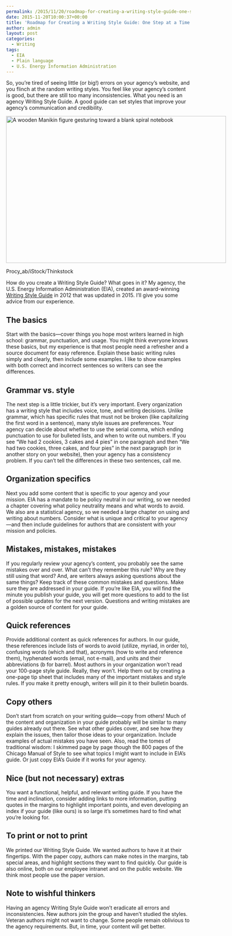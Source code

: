 ```yaml
---
permalink: /2015/11/20/roadmap-for-creating-a-writing-style-guide-one-step-at-a-time/
date: 2015-11-20T10:00:37+00:00
title: 'Roadmap for Creating a Writing Style Guide: One Step at a Time'
author: admin
layout: post
categories:
  - Writing
tags:
  - EIA
  - Plain language
  - U.S. Energy Information Administration
---
```


So, you’re tired of seeing little (or big!) errors on your agency’s website, and you flinch at the random writing styles. You feel like your agency’s content is good, but there are still too many inconsistencies. What you need is an agency Writing Style Guide. A good guide can set styles that improve your agency’s communication and credibility.

<div id="attachment_329602" style="width: 610px" class="wp-caption aligncenter">
  <img class="size-full wp-image-329602" src="https://s3.amazonaws.com/sitesusa/wp-content/uploads/sites/212/2015/11/600-x-400-Fill-it-Procy_ab-iStock-Thinkstock-167459454.jpg" alt="A wooden Manikin figure gesturing toward a blank spiral notebook" width="600" height="400" />
  
  <p class="wp-caption-text">
    Procy_ab/iStock/Thinkstock
  </p>
</div>

How do you create a Writing Style Guide? What goes in it? My agency, the U.S. Energy Information Administration (EIA), created an award-winning [Writing Style Guide](http://www.eia.gov/about/styleguide2015.pdf) in 2012 that was updated in 2015. I’ll give you some advice from our experience.

## The basics

Start with the basics—cover things you hope most writers learned in high school: grammar, punctuation, and usage. You might think everyone knows these basics, but my experience is that most people need a refresher and a source document for easy reference. Explain these basic writing rules simply and clearly, then include some examples. I like to show examples with both correct and incorrect sentences so writers can see the differences.

## Grammar vs. style

The next step is a little trickier, but it’s very important. Every organization has a writing style that includes voice, tone, and writing decisions. Unlike grammar, which has specific rules that must not be broken (like capitalizing the first word in a sentence), many style issues are preferences. Your agency can decide about whether to use the serial comma, which ending punctuation to use for bulleted lists, and when to write out numbers. If you see “We had 2 cookies, 3 cakes and 4 pies” in one paragraph and then “We had two cookies, three cakes, and four pies” in the next paragraph (or in another story on your website), then your agency has a consistency problem. If you can’t tell the differences in these two sentences, call me.

## Organization specifics

Next you add some content that is specific to your agency and your mission. EIA has a mandate to be policy neutral in our writing, so we needed a chapter covering what policy neutrality means and what words to avoid. We also are a statistical agency, so we needed a large chapter on using and writing about numbers. Consider what is unique and critical to your agency—and then include guidelines for authors that are consistent with your mission and policies.

## Mistakes, mistakes, mistakes

If you regularly review your agency’s content, you probably see the same mistakes over and over. What can’t they remember this rule? Why are they still using that word? And, are writers always asking questions about the same things? Keep track of these common mistakes and questions. Make sure they are addressed in your guide. If you’re like EIA, you will find the minute you publish your guide, you will get more questions to add to the list of possible updates for the next version. Questions and writing mistakes are a golden source of content for your guide.

## Quick references

Provide additional content as quick references for authors. In our guide, these references include lists of words to avoid (utilize, myriad, in order to), confusing words (which and that), acronyms (how to write and reference them), hyphenated words (email, not e-mail), and units and their abbreviations (b for barrel). Most authors in your organization won’t read your 100-page style guide. Really, they won’t. Help them out by creating a one-page tip sheet that includes many of the important mistakes and style rules. If you make it pretty enough, writers will pin it to their bulletin boards.

## Copy others

Don’t start from scratch on your writing guide—copy from others! Much of the content and organization in your guide probably will be similar to many guides already out there. See what other guides cover, and see how they explain the issues, then tailor those ideas to your organization. Include examples of actual mistakes you have seen. Also, read the tomes of traditional wisdom: I skimmed page by page though the 800 pages of the Chicago Manual of Style to see what topics I might want to include in EIA’s guide. Or just copy EIA’s Guide if it works for your agency.

## Nice (but not necessary) extras

You want a functional, helpful, and relevant writing guide. If you have the time and inclination, consider adding links to more information, putting quotes in the margins to highlight important points, and even developing an index if your guide (like ours) is so large it’s sometimes hard to find what you’re looking for.

## To print or not to print

We printed our Writing Style Guide. We wanted authors to have it at their fingertips. With the paper copy, authors can make notes in the margins, tab special areas, and highlight sections they want to find quickly. Our guide is also online, both on our employee intranet and on the public website. We think most people use the paper version.

## Note to wishful thinkers

Having an agency Writing Style Guide won’t eradicate all errors and inconsistencies. New authors join the group and haven’t studied the styles. Veteran authors might not want to change. Some people remain oblivious to the agency requirements. But, in time, your content will get better.